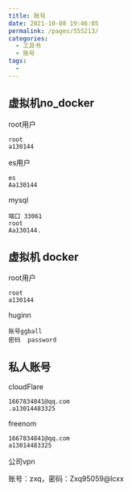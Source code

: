 ```yaml
---
title: 账号
date: 2021-10-08 19:46:05
permalink: /pages/555213/
categories:
  - 工具书
  - 账号
tags:
  - 
---
```

## 虚拟机no_docker

root用户

```
root
a130144
```

es用户

```
es
Aa130144
```

mysql

```
端口 33061
root
Aa130144.
```



## 虚拟机 docker

root用户

```
root
a130144
```

huginn

```
账号ggball
密码	password
```



## 私人账号

cloudFlare

```
1667834841@qq.com
.a13014483325
```

freenom

```
1667834841@qq.com
a13014483325
```



公司vpn

账号：zxq，密码：Zxq95059@lcxx